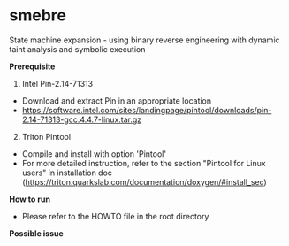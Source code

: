 # smebre
State machine expansion - using binary reverse engineering with dynamic taint analysis and symbolic execution

**Prerequisite**
1. Intel Pin-2.14-71313
- Download and extract Pin in an appropriate location
- https://software.intel.com/sites/landingpage/pintool/downloads/pin-2.14-71313-gcc.4.4.7-linux.tar.gz

2. Triton Pintool
- Compile and install with option 'Pintool'
- For more detailed instruction, refer to the section "Pintool for Linux users" in installation doc (https://triton.quarkslab.com/documentation/doxygen/#install_sec)

**How to run**
- Please refer to the HOWTO file in the root directory

**Possible issue**
